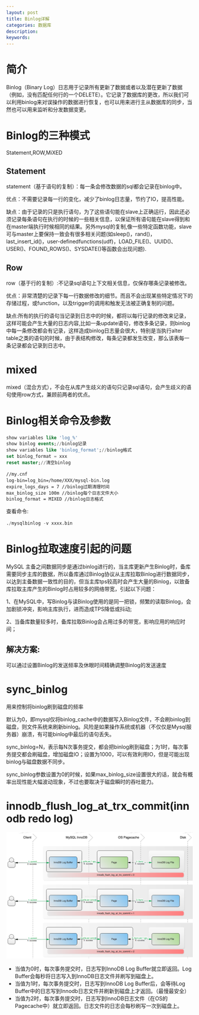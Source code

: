 ```yaml
---
layout: post
title: Binlog详解
categories: 数据库
description: 
keywords: 
---
```



# 简介

Binlog（Binary Log）日志用于记录所有更新了数据或者以及潜在更新了数据（例如，没有匹配任何行的一个DELETE）。它记录了数据库的更改，所以我们可以利用binlog来对误操作的数据进行恢复，也可以用来进行主从数据库的同步，当然也可以用来监听和分发数据变更。



# Binlog的三种模式

Statement,ROW,MiXED

## Statement

statement（基于语句的复制）：每一条会修改数据的sql都会记录在binlog中。

优点：不需要记录每一行的变化，减少了binlog日志量，节约了IO，提高性能。

缺点：由于记录的只是执行语句，为了这些语句能在slave上正确运行，因此还必须记录每条语句在执行的时候的一些相关信息，以保证所有语句能在slave得到和在master端执行时候相同的结果。另外mysql的复制,像一些特定函数功能，slave可与master上要保持一致会有很多相关问题(如sleep()，rand()，last_insert_id()，user-definedfunctions(udf)，LOAD_FILE()、UUID()、USER()、FOUND_ROWS()、SYSDATE()等函数会出现问题).

## Row

row（基于行的复制）:不记录sql语句上下文相关信息，仅保存哪条记录被修改。

优点：非常清楚的记录下每一行数据修改的细节。而且不会出现某些特定情况下的存储过程，或function，以及trigger的调用和触发无法被正确复制的问题。

缺点:所有的执行的语句当记录到日志中的时候，都将以每行记录的修改来记录，这样可能会产生大量的日志内容,比如一条update语句，修改多条记录，则binlog中每一条修改都会有记录，这样造成binlog日志量会很大，特别是当执行alter table之类的语句的时候，由于表结构修改，每条记录都发生改变，那么该表每一条记录都会记录到日志中。

# mixed

mixed（混合方式），不会在从库产生歧义的语句只记录sql语句，会产生歧义的语句使用row方式，兼顾前两者的优点。



# Binlog相关命令及参数
```sql
show variables like 'log_%'
show binlog events;//binlog记录
show variables like 'binlog_format';//binlog格式
set binlog_format = xxx
reset master;//清空binlog
```

```xml
//my.cnf
log-bin=log_bin=/home/XXX/mysql-bin.log
expire_logs_days = 7 //binlog过期清理时间
max_binlog_size 100m //binlog每个日志文件大小
binlog_format = MIXED //binlog日志格式
```

查看命令:
```sql
./mysqlbinlog -v xxxx.bin
```




# Binlog拉取速度引起的问题

MySQL 主备之间数据同步是通过binlog进行的，当主库更新产生Binlog时，备库需要同步主库的数据，所以备库通过Binlog协议从主库拉取Binlog进行数据同步，以达到主备数据一致性的目的，但当主库tps较高时会产生大量的Binlog，以致备库拉取主库产生的Binlog时占用较多的网络带宽，引起以下问题：

1、在MySQL中，写Binlog与读Binlog使用的是同一把锁，频繁的读取Binlog，会加剧锁冲突，影响主库执行，进而造成TPS降低或抖动;

2、当备库数量较多时，备库拉取Binlog会占用过多的带宽，影响应用的响应时间；

## 解决方案:
可以通过设置Binlog的发送频率及休眼时间精确调整Binlog的发送速度



# sync_binlog

用来控制将binlog刷到磁盘的频率

默认为0，即mysql仅将binlog_cache中的数据写入Binlog文件，不会刷binlog到磁盘，则文件系统来刷新binlog。风险是如果操作系统或机器（不仅仅是Mysql服务器）崩溃，有可能binlog中最后的语句丢失。

sync_binlog=N，表示每N次事务提交，都会把binlog刷到磁盘；为1时，每次事务提交都会刷磁盘，增加磁盘IO；设置为1000，可以有效利用IO，但是可能出现binlog与磁盘数据不同步。

sync_binlog参数设置为0的时候，如果max_binlog_size设置很大的话，就会有概率出现性能大幅波动现象，不过也要取决于磁盘瞬时的吞吐能力。



# innodb_flush_log_at_trx_commit(innodb redo log)

![](/images/posts/2017-10-08-mysql-binlog.md/1.png)

- 当值为0时，每次事务提交时，日志写到InnoDB Log Buffer就立即返回。Log Buffer会每秒将日志写入到InnoDB日志文件并刷写到磁盘上。
- 当值为1时，每次事务提交时，日志写到InnoDB Log Buffer后，会等待Log Buffer中的日志写到Innodb日志文件并刷新到磁盘上才返回。（最慢最安全）
- 当值为2时，每次事务提交时，日志写到InnoDB日志文件（在OS的Pagecache中）就立即返回。日志文件的日志会每秒刷写一次到磁盘上。
 
 
 


